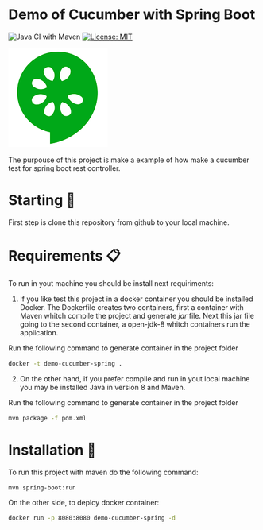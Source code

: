 # Demo of Cucumber with Spring Boot
![Java CI with Maven](https://github.com/drubioa/demo-cucumber-spring-boot/workflows/Java%20CI%20with%20Maven/badge.svg)
[![License: MIT](https://img.shields.io/badge/License-MIT-yellow.svg)](https://opensource.org/licenses/MIT)

![cucumber logo](docs/cucumber.png)

The purpouse of this project is make a example of how make a cucumber test for spring boot rest controller.

# Starting 🚀
First step is clone this repository from github to your local machine.

# Requirements 📋
To run in yout machine you should be install next requiriments:

1. If you like test this project in a docker container you should be installed Docker. The Dockerfile creates two containers, first a container with Maven whitch compile the project and generate *jar* file. Next this jar file going to the second container, a open-jdk-8 whitch containers run the application.

Run the following command to generate container in the project folder

```bash
docker -t demo-cucumber-spring .
```

2. On the other hand, if you prefer compile and run in yout local machine you may be installed Java in version 8 and Maven.

Run the following command to generate container in the project folder

```bash
mvn package -f pom.xml
```
# Installation 🔧

To run this project with maven do the following command:

```bash
mvn spring-boot:run
```

On the other side, to deploy docker container:

```bash
docker run -p 8080:8080 demo-cucumber-spring -d
```
